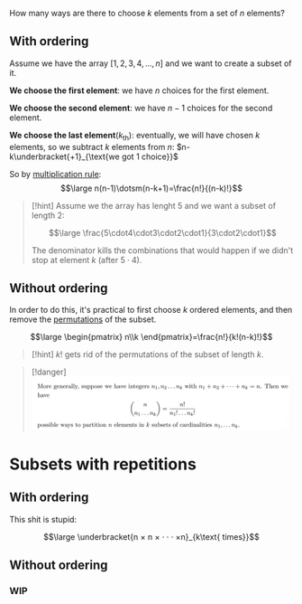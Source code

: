 How many ways are there to choose $k$ elements from a set of $n$ elements?

## With ordering

Assume we have the array $[1, 2, 3, 4, \dots, n]$ and we want to create a subset of it.

**We choose the first element**: we have $n$ choices for the first element.

**We choose the second element**: we have $n - 1$ choices for the second element.

**We choose the last element**($k_{\text{th}}$): eventually, we will have chosen $k$ elements, so we subtract $k$ elements from $n$: $n-k\underbracket{+1}_{\text{we got 1 choice}}$

So by [multiplication rule](Multiplication%20rule.md):
$$\large n(n-1)\dotsm(n-k+1)=\frac{n!}{(n-k)!}$$
> [!hint]
> Assume we the array has lenght $5$ and we want a subset of length $2$:
> 
> $$\large \frac{5\cdot4\cdot3\cdot2\cdot1}{3\cdot2\cdot1}$$
> 
> The denominator kills the combinations that would happen if we didn't stop at element $k$ (after $5\cdot 4$).
> 


## Without ordering

In order to do this, it's practical to first choose $k$ ordered elements, and then remove the [permutations](Permutations.md) of the subset.

$$\large \begin{pmatrix}
n\\k
\end{pmatrix}=\frac{n!}{k!(n-k)!}$$

> [!hint]
> $k!$ gets rid of the permutations of the subset of length $k$.

> [!danger]
>![](../z_images/Pasted%20image%2020240710165523.png)


# Subsets with repetitions

## With ordering

This shit is stupid:

$$\large \underbracket{n × n × · · · ×n}_{k\text{ times}}$$

## Without ordering

### WIP